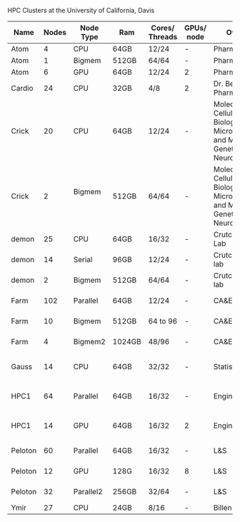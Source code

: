 HPC Clusters at the University of California, Davis 

| Name  | Nodes | Node Type|  Ram | Cores/ Threads | GPUs/ node | Owner | Available to | Contact | 
| ------|------ | ----     | -----| ------------- | -----| ------ | -----| ----|
| Atom | 4 | CPU | 64GB | 12/24 | - | Pharmacology | lab | help@cse.ucdavis.edu |
| Atom | 1 | Bigmem |512GB | 64/64 | - | Pharmacology | lab | help@cse.ucdavis.edu |
| Atom | 6 | GPU | 64GB | 12/24 | 2 | Pharmacology | lab | help@cse.ucdavis.edu |
| Cardio | 24 | CPU      | 32GB | 4/8 | 2 | Dr. Bers lab/ Pharmacology | Lab | help@cse.ucdavis.edu |
| Crick | 20 | CPU      | 64GB | 12/24 | -|Molecular& Cellular Biology, Microbiology and Molecular Genetics, Neuroscience|Affliates| help@cse.ucdavis.edu|
| Crick | 2 | Bigmem      | 512GB | 64/64 | - |Molecular& Cellular Biology, Microbiology and Molecular Genetics, Neuroscience|Affiliates| help@cse.ucdavis.edu|
| demon | 25 | CPU | 64GB | 16/32 | - | Crutchfield Lab | lab | help@cse.ucdavis.edu | 
| demon | 14 | Serial | 96GB | 12/24 | - | Crutchfield lab | lab | help@cse.ucdavis.edu | 
| demon | 2 | Bigmem | 512GB | 64/64 | - | Crutchfield lab | lab | help@cse.ucdavis.edu |
| Farm  | 102 | Parallel | 64GB |     12/24 | - | CA&ES|   All CA&ES affiliates | help@cse.ucdavis.edu| 
| Farm  | 10  | Bigmem   | 512GB | 64 to 96 | - | CA&ES | All CA&ES Contributors |help@cse.ucdavis.edu| 
| Farm  | 4   | Bigmem2  | 1024GB | 48/96   | - | CA&ES | All CA&ES Contributors |help@cse.ucdavis.edu| 
| Gauss | 14 | CPU      | 64GB | 32/32 | - |Statistics |Any Statistics Affiliate | help@cse.ucdavis.edu | 
| HPC1   | 64 | Parallel | 64GB | 16/32 | - | Engineering |Affiliates via "Try and Buy" | help@cse.ucdavis.edu | 
| HPC1   | 14 | GPU      | 64GB | 16/32 | 2 | Engineering |Affiliates via "Try and Buy" | help@cse.ucdavis.edu| help@cse.ucdavis.edu |
| Peloton| 60 | Parallel | 64GB | 16/32 | - | L&S | All L&S affiliated | help@cse.ucdavis.edu| 
| Peloton| 12 | GPU      | 128G | 16/32 | 8 | L&S | All L&S contributors | help@cse.ucdavis.edu| 
| Peloton| 32 | Parallel2 | 256GB | 32/64 | - |  L&S| All L&S contributors |help@cse.ucdavis.edu| 
| Ymir | 27 | CPU | 24GB | 8/16 | - | Billen Lab | Lab | help@cse.ucdavis.edu |
